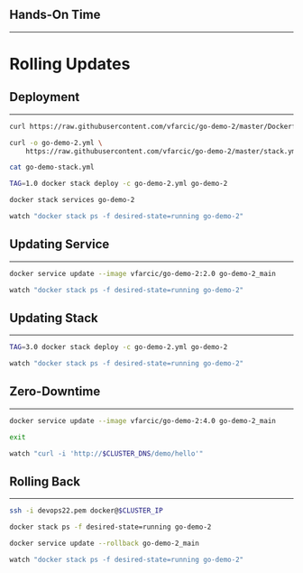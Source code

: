 ## Hands-On Time

---

# Rolling Updates


## Deployment

---

```bash
curl https://raw.githubusercontent.com/vfarcic/go-demo-2/master/Dockerfile

curl -o go-demo-2.yml \
    https://raw.githubusercontent.com/vfarcic/go-demo-2/master/stack.yml

cat go-demo-stack.yml

TAG=1.0 docker stack deploy -c go-demo-2.yml go-demo-2

docker stack services go-demo-2

watch "docker stack ps -f desired-state=running go-demo-2"
```


## Updating Service

---

```bash
docker service update --image vfarcic/go-demo-2:2.0 go-demo-2_main

watch "docker stack ps -f desired-state=running go-demo-2"
```


## Updating Stack

---

```bash
TAG=3.0 docker stack deploy -c go-demo-2.yml go-demo-2

watch "docker stack ps -f desired-state=running go-demo-2"
```


## Zero-Downtime

---

```bash
docker service update --image vfarcic/go-demo-2:4.0 go-demo-2_main

exit

watch "curl -i 'http://$CLUSTER_DNS/demo/hello'"
```


## Rolling Back

---

```bash
ssh -i devops22.pem docker@$CLUSTER_IP

docker stack ps -f desired-state=running go-demo-2

docker service update --rollback go-demo-2_main

watch "docker stack ps -f desired-state=running go-demo-2"
```
